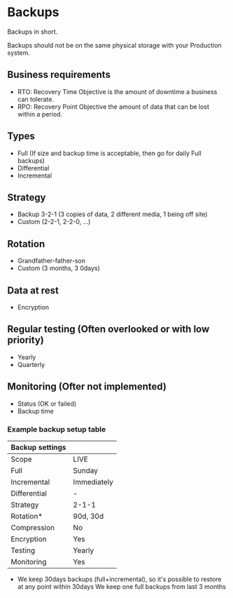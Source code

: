 # Backups

Backups in short.

Backups should not be on the same physical storage with your Production system.


## Business requirements 
* RTO: Recovery Time Objective is the amount of downtime a business can tolerate.
* RPO: Recovery Point Objective the amount of data that can be lost within a period.

## Types
* Full (If size and backup time is acceptable, then go for daily Full backups)
* Differential
* Incremental

## Strategy 
* Backup 3-2-1 (3 copies of data, 2 different media, 1 being off site)
* Custom (2-2-1, 2-2-0, ...)

## Rotation
* Grandfather-father-son
* Custom (3 months, 3 0days)

## Data at rest
* Encryption

## Regular testing (Often overlooked or with low priority)
* Yearly
* Quarterly 

## Monitoring (Ofter not implemented)
* Status (OK or failed)
* Backup time 


### Example backup setup table

| Backup settings           |                |
| ------------------------- | -------------- |
| Scope                     | LIVE           |
| Full                      | Sunday         |
| Incremental               | Immediately    |
| Differential              | -              |
| Strategy                  | 2-1-1          |
| Rotation*                 | 90d, 30d       |
| Compression               | No             |
| Encryption                | Yes            |
| Testing                   | Yearly         |
| Monitoring                | Yes            |

* We keep 30days backups (full+incremental), so it's possible to restore at any point within 30days
  We keep one full backups from last 3 months

